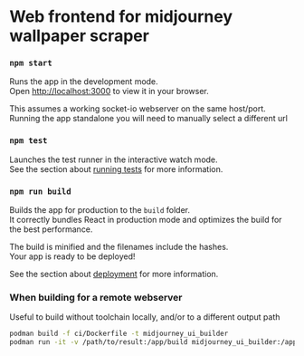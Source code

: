 # Web frontend for midjourney wallpaper scraper

### `npm start`

Runs the app in the development mode.\
Open [http://localhost:3000](http://localhost:3000) to view it in your browser.

This assumes a working socket-io webserver on the same host/port. Running the app standalone you will need to manually select a different url

### `npm test`

Launches the test runner in the interactive watch mode.\
See the section about [running tests](https://facebook.github.io/create-react-app/docs/running-tests) for more information.

### `npm run build`

Builds the app for production to the `build` folder.\
It correctly bundles React in production mode and optimizes the build for the best performance.

The build is minified and the filenames include the hashes.\
Your app is ready to be deployed!

See the section about [deployment](https://facebook.github.io/create-react-app/docs/deployment) for more information.

### When building for a remote webserver

Useful to build without toolchain locally, and/or to a different output path

```sh
podman build -f ci/Dockerfile -t midjourney_ui_builder
podman run -it -v /path/to/result:/app/build midjourney_ui_builder:/app/public midjourney_ui_builder
```
